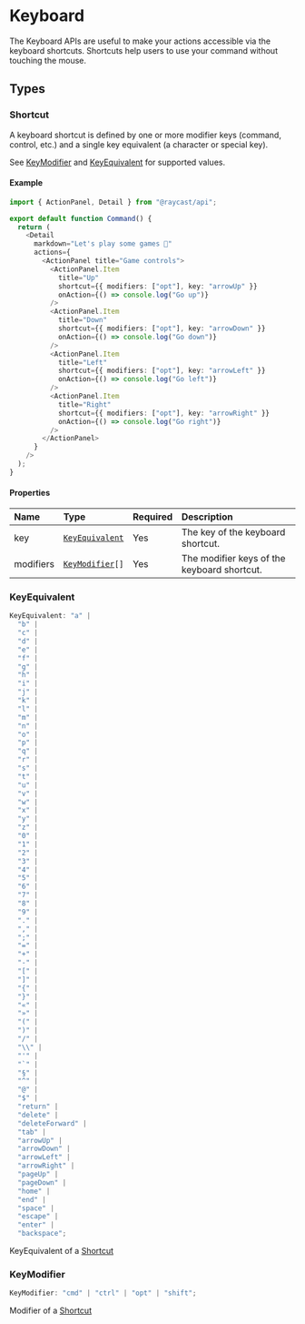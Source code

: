 <!-----------------------------------
 ⚠️⚠️⚠️
 DO NOT UPDATE THIS FILE.
 THIS MARKDOWN FILE HAS BEEN GENERATED FROM https://github.com/raycast/extensions/blob/main/docs/api-reference/keyboard.md.
 PLEASE UPDATE THAT ONE INSTEAD.
 ⚠️⚠️⚠️
------------------------------------>
# Keyboard

The Keyboard APIs are useful to make your actions accessible via the keyboard shortcuts. Shortcuts help users to use your command without touching the mouse.

## Types

### Shortcut

A keyboard shortcut is defined by one or more modifier keys (command, control, etc.) and a single key equivalent (a character or special key).

See [KeyModifier](#keymodifier) and [KeyEquivalent](#keyequivalent) for supported values.

#### Example

```typescript
import { ActionPanel, Detail } from "@raycast/api";

export default function Command() {
  return (
    <Detail
      markdown="Let's play some games 👾"
      actions={
        <ActionPanel title="Game controls">
          <ActionPanel.Item
            title="Up"
            shortcut={{ modifiers: ["opt"], key: "arrowUp" }}
            onAction={() => console.log("Go up")}
          />
          <ActionPanel.Item
            title="Down"
            shortcut={{ modifiers: ["opt"], key: "arrowDown" }}
            onAction={() => console.log("Go down")}
          />
          <ActionPanel.Item
            title="Left"
            shortcut={{ modifiers: ["opt"], key: "arrowLeft" }}
            onAction={() => console.log("Go left")}
          />
          <ActionPanel.Item
            title="Right"
            shortcut={{ modifiers: ["opt"], key: "arrowRight" }}
            onAction={() => console.log("Go right")}
          />
        </ActionPanel>
      }
    />
  );
}
```

#### Properties

| Name      | Type                                         | Required | Description                                 |
| :-------- | :------------------------------------------- | :------- | :------------------------------------------ |
| key       | <code>[KeyEquivalent](#keyequivalent)</code> | Yes      | The key of the keyboard shortcut.           |
| modifiers | <code>[KeyModifier](#keymodifier)[]</code>   | Yes      | The modifier keys of the keyboard shortcut. |

### KeyEquivalent

```typescript
KeyEquivalent: "a" |
  "b" |
  "c" |
  "d" |
  "e" |
  "f" |
  "g" |
  "h" |
  "i" |
  "j" |
  "k" |
  "l" |
  "m" |
  "n" |
  "o" |
  "p" |
  "q" |
  "r" |
  "s" |
  "t" |
  "u" |
  "v" |
  "w" |
  "x" |
  "y" |
  "z" |
  "0" |
  "1" |
  "2" |
  "3" |
  "4" |
  "5" |
  "6" |
  "7" |
  "8" |
  "9" |
  "." |
  "," |
  ";" |
  "=" |
  "+" |
  "-" |
  "[" |
  "]" |
  "{" |
  "}" |
  "«" |
  "»" |
  "(" |
  ")" |
  "/" |
  "\\" |
  "'" |
  "`" |
  "§" |
  "^" |
  "@" |
  "$" |
  "return" |
  "delete" |
  "deleteForward" |
  "tab" |
  "arrowUp" |
  "arrowDown" |
  "arrowLeft" |
  "arrowRight" |
  "pageUp" |
  "pageDown" |
  "home" |
  "end" |
  "space" |
  "escape" |
  "enter" |
  "backspace";
```

KeyEquivalent of a [Shortcut](#shortcut)

### KeyModifier

```typescript
KeyModifier: "cmd" | "ctrl" | "opt" | "shift";
```

Modifier of a [Shortcut](#shortcut)
